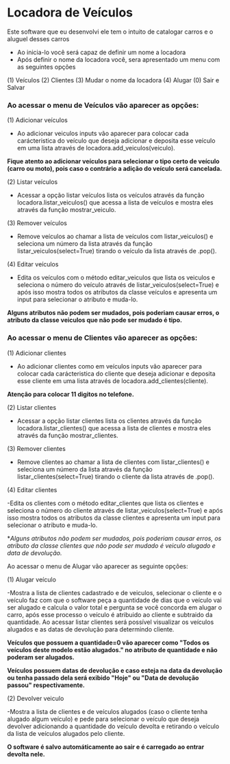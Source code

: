 # Locadora de Veículos
Este software que eu desenvolvi ele tem o intuito de catalogar carros e o aluguel desses carros 

- Ao inicia-lo você será capaz de definir um nome a locadora
- Após definir o nome da locadora você, sera apresentado um menu com as seguintes opções

(1) Veículos
(2) Clientes
(3) Mudar o nome da locadora
(4) Alugar
(0) Sair e Salvar

### Ao acessar o menu de Veículos vão aparecer as opções:

(1) Adicionar veículos

- Ao adicionar veiculos inputs vão aparecer para colocar cada carácteristica do veículo que deseja adicionar e deposita esse veículo em uma lista através de 
locadora.add_veiculos(veiculo).

**Fique atento ao adicionar veículos para selecionar o tipo certo de veículo (carro ou moto), pois caso o contrário a adição do veículo será cancelada.**

(2) Listar veículos

- Acessar a opção listar veículos lista os veículos através da função locadora.listar_veiculos() que acessa a lista de veículos e mostra eles através da função 
mostrar_veiculo.

(3) Remover veículos

- Remove veículos ao chamar a lista de veículos com listar_veiculos() e seleciona um número da lista através da função listar_veiculos(select=True) tirando o veículo da lista através de .pop().

(4) Editar veículos

- Edita os veículos com o método editar_veiculos que lista os veiculos e seleciona o número do veículo através de listar_veiculos(select=True) e após isso mostra
todos os atributos da classe veículos e apresenta um input para selecionar o atributo e muda-lo.

**Alguns atributos não podem ser mudados, pois poderiam causar erros, o atributo da classe veiculos que não pode ser mudado é tipo.**

### Ao acessar o menu de Clientes vão aparecer as opções:

(1) Adicionar clientes

- Ao adicionar clientes como em veículos inputs vão aparecer para colocar cada carácteristica do cliente que deseja adicionar e deposita esse cliente em uma lista 
através de locadora.add_clientes(cliente).

**Atenção para colocar 11 digitos no telefone.**

(2) Listar clientes

- Acessar a opção listar clientes lista os clientes através da função locadora.listar_clientes() que acessa a lista de clientes e mostra eles através da função 
mostrar_clientes.

(3) Remover clientes

- Remove clientes ao chamar a lista de clientes com listar_clientes() e seleciona um número da lista através da função listar_clientes(select=True) tirando o cliente da lista através de .pop().

(4) Editar clientes

-Edita os clientes com o método editar_clientes que lista os clientes e seleciona o número do cliente através de listar_veiculos(select=True) e após isso mostra
todos os atributos da classe clientes e apresenta um input para selecionar o atributo e muda-lo.

**Alguns atributos não podem ser mudados, pois poderiam causar erros, os atributo da classe clientes que não pode ser mudado é *veiculo alugado e data de devolução.**

Ao acessar o menu de Alugar vão aparecer as seguinte opções:

(1) Alugar veículo

-Mostra a lista de clientes cadastrado e de veiculos, selecionar o cliente e o veículo faz com que o software peça a quantidade de dias que o veículo vai ser alugado e calcula o valor total e pergunta se você concorda em alugar o carro, após esse processo o veículo é atribuido ao cliente e subtraido da quantidade. Ao acessar listar clientes será possível visualizar os veículos alugados e as datas de devolução para determindo cliente.

**Veículos que possuem a quantidade=0 vão aparecer como "Todos os veículos deste modelo estão alugados." no atributo de quantidade e não poderam ser alugados.**

**Veículos possuem datas de devolução e caso esteja na data da devolução ou tenha passado dela será exibido "Hoje" ou "Data de devolução passou" respectivamente.**

(2) Devolver veiculo

-Mostra a lista de clientes e de veículos alugados (caso o cliente tenha alugado algum veículo) e pede para selecionar o veículo que deseja devolver adicionando a quantidade do veículo devolta e retirando o veículo da lista de veículos alugados pelo cliente.

**O software é salvo automáticamente ao sair e é carregado ao entrar devolta nele.**
